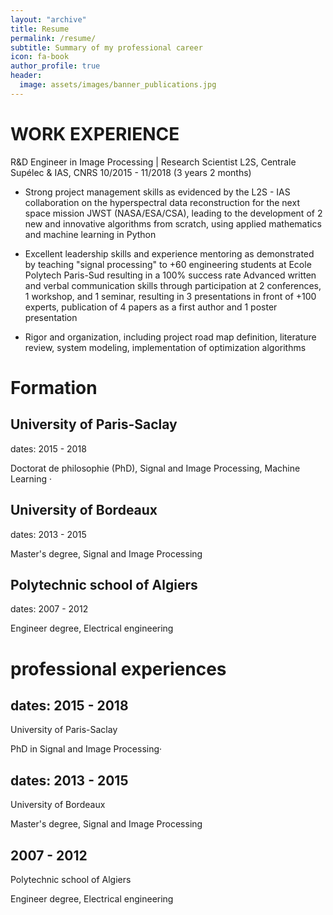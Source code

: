 ```yaml
---
layout: "archive"
title: Resume
permalink: /resume/
subtitle: Summary of my professional career
icon: fa-book
author_profile: true
header:
  image: assets/images/banner_publications.jpg
---
```



# WORK EXPERIENCE
R&D Engineer in Image Processing | Research Scientist
L2S, Centrale Supélec & IAS, CNRS
10/2015 - 11/2018 (3 years 2 months)

- Strong project management skills as evidenced by the L2S - IAS collaboration on the hyperspectral data reconstruction for the next space mission JWST (NASA/ESA/CSA), leading to the development of 2 new and innovative algorithms from scratch, using applied mathematics and machine learning in Python

- Excellent leadership skills and experience mentoring as demonstrated by teaching "signal processing" to +60 engineering students at Ecole Polytech Paris-Sud resulting in a 100% success rate
Advanced written and verbal communication skills through participation at 2 conferences, 1 workshop, and 1 seminar, resulting in 3 presentations in front of +100 experts, publication of 4 papers as a first author and 1 poster presentation

- Rigor and organization, including project road map definition, literature review, system modeling, implementation of optimization algorithms

# Formation

## University of Paris-Saclay
dates: 2015 - 2018

Doctorat de philosophie (PhD), Signal and Image Processing, Machine
Learning ·

## University of Bordeaux
dates: 2013 - 2015

Master's degree, Signal and Image Processing

## Polytechnic school of Algiers
dates: 2007 - 2012

Engineer degree, Electrical engineering

# professional experiences

## dates: 2015 - 2018
University of Paris-Saclay

PhD in Signal and Image Processing·


## dates: 2013 - 2015
University of Bordeaux  

Master's degree, Signal and Image Processing

## 2007 - 2012

Polytechnic school of Algiers

Engineer degree, Electrical engineering
